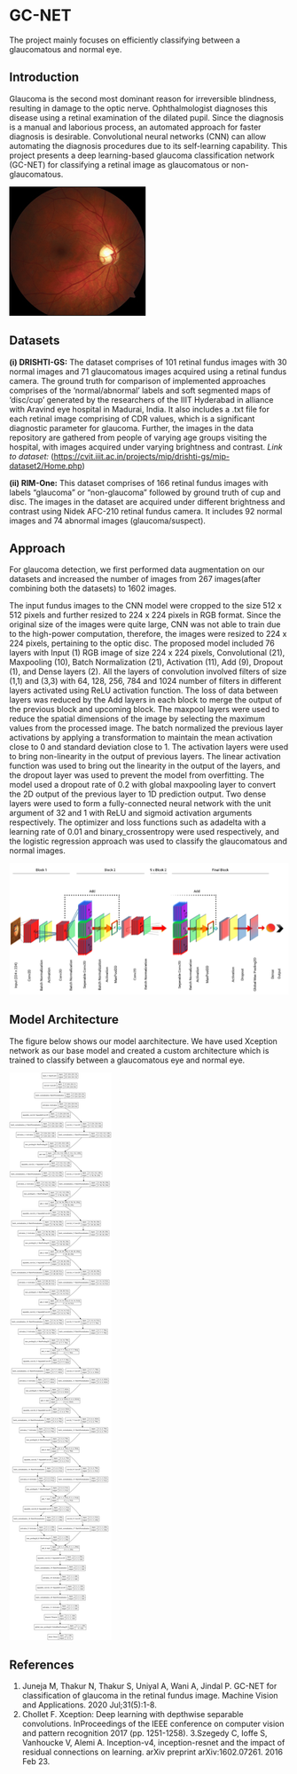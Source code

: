 # GC-NET
The project mainly focuses on efficiently classifying between a glaucomatous and normal eye.

## Introduction

Glaucoma is the second most dominant reason for irreversible blindness, resulting in damage to the optic nerve. Ophthalmologist diagnoses this disease using a retinal examination of the dilated pupil. Since the diagnosis is a manual and laborious process, an automated approach for faster diagnosis is desirable. Convolutional neural networks (CNN) can allow automating the diagnosis procedures due to its self-learning capability.  This project presents a deep learning-based glaucoma classification network (GC-NET) for classifying a retinal image as glaucomatous or non-glaucomatous.

  ![**Glaucomatous eye**](Glaucoma.jpg)

## Datasets

**(i) DRISHTI-GS:** The dataset comprises of 101 retinal fundus images with 30 normal images and 71 glaucomatous images acquired using a retinal fundus camera. The ground truth for comparison of implemented approaches comprises of the ‘normal/abnormal’ labels and soft segmented maps of ‘disc/cup’ generated by the researchers of the IIIT Hyderabad in alliance with Aravind eye hospital in Madurai, India. It also includes a .txt file for each retinal image comprising of CDR values, which is a significant diagnostic parameter for glaucoma. Further, the images in the data repository are gathered from people of varying age groups visiting the hospital, with images acquired under varying brightness and contrast.
*Link to dataset:* (https://cvit.iiit.ac.in/projects/mip/drishti-gs/mip-dataset2/Home.php)

**(ii) RIM-One:** This dataset comprises of 166 retinal fundus images with labels “glaucoma” or “non-glaucoma” followed by ground truth of cup and disc. The images in the dataset are acquired under different brightness and contrast using Nidek AFC-210 retinal fundus camera. It includes 92 normal images and 74 abnormal images (glaucoma/suspect).

## Approach

For glaucoma detection, we first performed data augmentation on our datasets and increased the number of images from 267 images(after combining both the datasets) to 1602 images. 

The input fundus images to the CNN model were cropped to the size 512 x 512 pixels and further resized to 224 x 224 pixels in RGB format. Since the original size of the images were quite large, CNN was not able to train due to the high-power computation, therefore, the images were resized to 224 x 224 pixels, pertaining to the optic disc. The proposed model included 76 layers with Input (1) RGB image of size 224 x 224 pixels, Convolutional (21), Maxpooling (10), Batch Normalization (21), Activation (11), Add (9), Dropout (1), and Dense layers (2). All the layers of convolution involved filters of size (1,1) and (3,3) with 64, 128, 256, 784 and 1024 number of filters in different layers activated using ReLU activation function. The loss of data between layers was reduced by the Add layers in each block to merge the output of the previous block and upcoming block. The maxpool layers were used to reduce the spatial dimensions of the image by selecting the maximum values from the processed image. The batch normalized the previous layer activations by applying a transformation to maintain the mean activation close to 0 and standard deviation close to 1. The activation layers were used to bring non-linearity in the output of previous layers. The linear activation function was used to bring out the linearity in the output of the layers, and the dropout layer was used to prevent the model from overfitting. The model used a dropout rate of 0.2 with global maxpooling layer to convert the 2D output of the previous layer to 1D prediction output. Two dense layers were used to form a fully-connected neural network with the unit argument of 32 and 1 with ReLU and sigmoid activation arguments respectively. 
The optimizer and loss functions such as adadelta with a learning rate of 0.01 and binary_crossentropy were used respectively, and the logistic regression approach was used to classify the glaucomatous and normal images. 

![**Block Diagram**](CoG.png)

## Model Architecture

The figure below shows our model aarchitecture. We have used Xception network as our base model and created a custom architecture which is trained to classify between a glaucomatous eye and normal eye.

![**Architecture**](GC-NET.png)

## References

1. Juneja M, Thakur N, Thakur S, Uniyal A, Wani A, Jindal P. GC-NET for classification of glaucoma in the retinal fundus image. Machine Vision and Applications. 2020 Jul;31(5):1-8.
2. Chollet F. Xception: Deep learning with depthwise separable convolutions. InProceedings of the IEEE conference on computer vision and pattern recognition 2017 (pp. 1251-1258).
3.Szegedy C, Ioffe S, Vanhoucke V, Alemi A. Inception-v4, inception-resnet and the impact of residual connections on learning. arXiv preprint arXiv:1602.07261. 2016 Feb 23.
